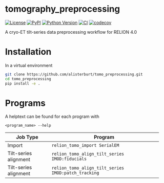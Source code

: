 # tomography_preprocessing

[![License](https://img.shields.io/pypi/l/tomography_preprocessing.svg?color=green)](https://github.com/alisterburt/tomography_preprocessing/raw/main/LICENSE)
[![PyPI](https://img.shields.io/pypi/v/tomography_preprocessing.svg?color=green)](https://pypi.org/project/tomography_preprocessing)
[![Python Version](https://img.shields.io/pypi/pyversions/tomography_preprocessing.svg?color=green)](https://python.org)
[![CI](https://github.com/alisterburt/tomography_preprocessing/actions/workflows/ci.yml/badge.svg)](https://github.com/alisterburt/tomography_preprocessing/actions/workflows/ci.yml)
[![codecov](https://codecov.io/gh/alisterburt/tomography_preprocessing/branch/main/graph/badge.svg)](https://codecov.io/gh/alisterburt/tomography_preprocessing)

A cryo-ET tilt-series data preprocessing workflow for RELION 4.0

# Installation
In a virtual environment

```sh
git clone https://github.com/alisterburt/tomo_preprocessing.git
cd tomo_preprocessing
pip install -e .
```

# Programs
A helptext can be found for each program with

```shell
<program_name> --help
```

| Job Type  | Program |
| ------------- | ------------- |
| Import  | `relion_tomo_import SerialEM`  |
| Tilt-series alignment  | `relion_tomo_align_tilt_series IMOD:fiducials`  |
| Tilt-series alignment  | `relion_tomo_align_tilt_series IMOD:patch_tracking`  |

